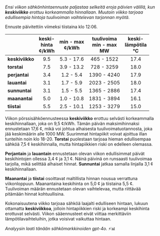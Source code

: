 *Ensi viikon sähkönhintaennuste paljastaa selkeitä eroja päivien välillä, kun **keskiviikko** erottuu korkeammalla hinnallaan. Muutoin viikko tarjoaa edullisempia hintoja tuulivoiman vaihtelevan tarjonnan myötä.*

Ennuste päivitettiin viimeksi tiistaina klo 12:06.

|               | keski-<br>hinta<br>¢/kWh | min - max<br>¢/kWh | tuulivoima<br>min - max<br>MW | keski-<br>lämpötila<br>°C |
|:-------------|:----------------:|:----------------:|:-------------:|:-------------:|
| **keskiviikko** | 9.5 | 5.3 - 17.6 | 465 - 1522 | 17.4 |
| **torstai**   | 7.5 | 3.9 - 13.2 | 728 - 3259 | 18.0 |
| **perjantai** | 3.4 | 1.2 - 5.4 | 1390 - 4240 | 17.9 |
| **lauantai**  | 3.1 | 1.7 - 5.9 | 2023 - 2505 | 18.0 |
| **sunnuntai** | 3.1 | 1.5 - 5.5 | 1365 - 2886 | 17.4 |
| **maanantai** | 5.0 | 1.0 - 10.8 | 1831 - 3894 | 16.1 |
| **tiistai**   | 5.5 | 2.5 - 10.1 | 1253 - 3279 | 15.0 |

Viikon pörssisähköennusteessa **keskiviikko** erottuu selvästi korkeammalla keskihinnallaan, joka on 9,5 ¢/kWh. Tämän päivän maksimihinnaksi ennustetaan 17,6 ¢, mikä voi johtua alhaisesta tuulivoimatuotannosta, joka jää keskimäärin alle 1000 MW. Suurimmat hintapiikit voivat ajoittua illan tunteihin noin klo 18-20. **Torstai** puolestaan tarjoaa hieman edullisempaa sähköä 7,5 ¢ keskihinnalla, mutta hintapiikkien riski on edelleen olemassa.

**Perjantain** ja **lauantain** ennustetaan olevan viikon edullisimmat päivät keskihintojen ollessa 3,4 ¢ ja 3,1 ¢. Näinä päivinä on runsaasti tuulivoimaa tarjolla, mikä selittää alhaiset hinnat. **Sunnuntai** jatkaa samalla linjalla 3,1 ¢ keskihinnallaan.

**Maanantai** ja **tiistai** osoittavat maltillista hinnan nousua verrattuna viikonloppuun. Maanantaina keskihinta on 5,0 ¢ ja tiistaina 5,5 ¢. Tuulivoiman määrän ennustetaan olevan vaihtelevaa, mutta riittävää pitämään hinnat kohtuullisina.

Kokonaisuutena viikko tarjoaa sähköä laajalti edulliseen hintaan, lukuun ottamatta **keskiviikkoa**, jolloin hintapiikkien riski ja korkeampi keskihinta erottuvat selvästi. Viikon sääennusteet eivät viittaa merkittäviin lämpötilavaihteluihin, jotka voisivat vaikuttaa hintaan.

*Analyysin laati tänään sähkömarkkinoiden gpt-4o.* ⚡📊
